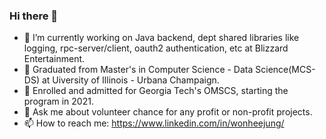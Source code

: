 ### Hi there 👋

- 🔭 I’m currently working on Java backend, dept shared libraries like logging, rpc-server/client, oauth2 authentication, etc at Blizzard Entertainment.
- 🌱 Graduated from Master's in Computer Science - Data Science(MCS-DS) at Uiversity of Illinois - Urbana Champaign.
- 🌱 Enrolled and admitted for Georgia Tech's OMSCS, starting the program in 2021.
- 💬 Ask me about volunteer chance for any profit or non-profit projects.
- 📫 How to reach me: https://www.linkedin.com/in/wonheejung/ 


